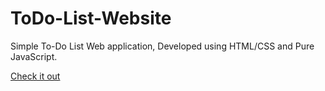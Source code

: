 # ToDo-List-Website
Simple To-Do List Web application, Developed using HTML/CSS and Pure JavaScript.

[Check it out](https://todo-list-by-nawaf.netlify.app)
